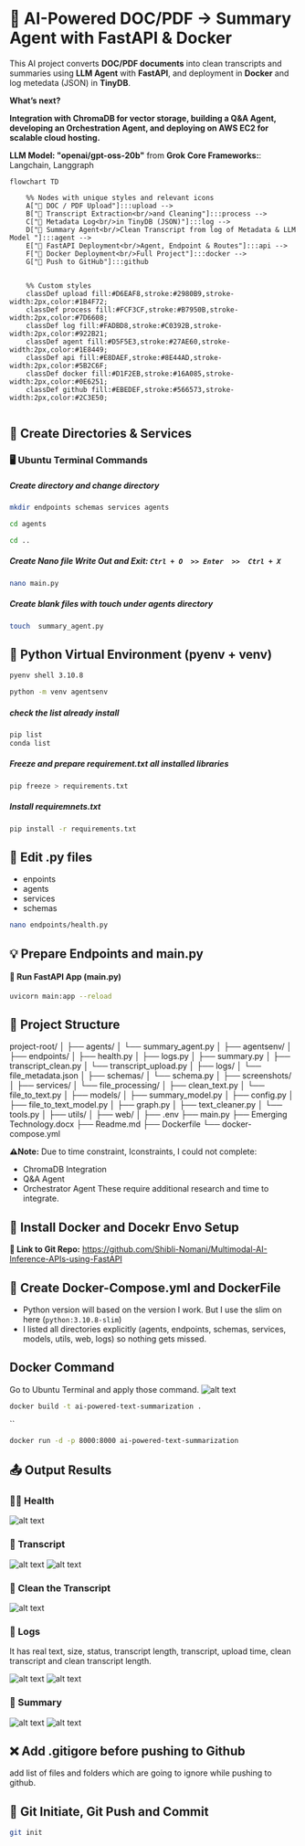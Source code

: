 #  🤖 AI-Powered DOC/PDF → Summary Agent with FastAPI & Docker
This AI project converts **DOC/PDF documents** into clean transcripts and summaries using  **LLM Agent** with **FastAPI**, and deployment in **Docker** and log metedata (JSON) in **TinyDB**.  

**What’s next?**

**Integration with ChromaDB for vector storage, building a Q&A Agent, developing an Orchestration Agent, and deploying on AWS EC2 for scalable cloud hosting.**

**LLM Model: "openai/gpt-oss-20b"** from **Grok**
**Core Frameworks:**: Langchain, Langgraph

```mermaid
flowchart TD

    %% Nodes with unique styles and relevant icons
    A["📄 DOC / PDF Upload"]:::upload --> 
    B["📝 Transcript Extraction<br/>and Cleaning"]:::process -->
    C["🧾 Metadata Log<br/>in TinyDB (JSON)"]:::log -->
    D["🧠 Summary Agent<br/>Clean Transcript from log of Metadata & LLM Model "]:::agent -->
    E["🚀 FastAPI Deployment<br/>Agent, Endpoint & Routes"]:::api -->
    F["🐳 Docker Deployment<br/>Full Project"]:::docker -->
    G["🔁 Push to GitHub"]:::github 
   

    %% Custom styles
    classDef upload fill:#D6EAF8,stroke:#2980B9,stroke-width:2px,color:#1B4F72;
    classDef process fill:#FCF3CF,stroke:#B7950B,stroke-width:2px,color:#7D6608;
    classDef log fill:#FADBD8,stroke:#C0392B,stroke-width:2px,color:#922B21;
    classDef agent fill:#D5F5E3,stroke:#27AE60,stroke-width:2px,color:#1E8449;
    classDef api fill:#E8DAEF,stroke:#8E44AD,stroke-width:2px,color:#5B2C6F;
    classDef docker fill:#D1F2EB,stroke:#16A085,stroke-width:2px,color:#0E6251;
    classDef github fill:#EBEDEF,stroke:#566573,stroke-width:2px,color:#2C3E50;


```
## 📂 Create Directories & Services

### 🖥️ Ubuntu Terminal Commands

##### Create directory and change directory
```sh
mkdir endpoints schemas services agents
```
```sh
cd agents
```
```sh
cd ..
```

##### Create Nano file Write Out and Exit: `Ctrl + O  >> Enter  >>  Ctrl + X`
```sh
nano main.py
```
##### Create blank files with touch under agents directory
```sh
touch  summary_agent.py 
```
## 🐍 Python Virtual Environment (pyenv + venv)
```sh
pyenv shell 3.10.8
```
```sh
python -m venv agentsenv
```

##### check the list already install
```sh
pip list
conda list
```
#####  Freeze and prepare requirement.txt all installed libraries
```sh
pip freeze > requirements.txt
```
##### Install requiremnets.txt
```sh
pip install -r requirements.txt
```

## 📝 Edit .py files

- enpoints
- agents
- services
- schemas

```sh
nano endpoints/health.py
```
## 💡 Prepare Endpoints and main.py


#### 🚀 Run FastAPI App (main.py)
```sh
uvicorn main:app --reload
```
## 📁 Project Structure

project-root/
│
├── agents/
│   └── summary_agent.py
│
├── agentsenv/
│
├── endpoints/
│   ├── health.py
│   ├── logs.py
│   ├── summary.py
│   ├── transcript_clean.py
│   └── transcript_upload.py
│
├── logs/
│   └── file_metadata.json
│
├── schemas/
│   └── schema.py
│
├── screenshots/
│
├── services/
│   └── file_processing/
│       ├── clean_text.py
│       └── file_to_text.py
│
├── models/
│   ├── summary_model.py
│   ├── config.py
│   ├── file_to_text_model.py
│   ├── graph.py
│   ├── text_cleaner.py
│   └── tools.py
│
├── utils/
│
├── web/
│
├── .env
├── main.py
├── Emerging Technology.docx
├── Readme.md
├── Dockerfile
└── docker-compose.yml


**⚠️Note:** Due to time constraint, Iconstraints, I could not complete:

- ChromaDB Integration
- Q&A Agent
- Orchestrator Agent
These require additional research and time to integrate.

## 🐳 Install Docker and Docekr Envo Setup

**📌 Link to Git Repo:** https://github.com/Shibli-Nomani/Multimodal-AI-Inference-APIs-using-FastAPI

## 🐳 Create Docker-Compose.yml and DockerFile
- Python version will based on the version I work. But I use the slim on here (`python:3.10.8-slim`)
- I listed all directories explicitly (agents, endpoints, schemas, services, models, utils, web, logs) so nothing gets missed.

## Docker Command

Go to Ubuntu Terminal and apply those command.
![alt text](screenshots/image-01.png)

```sh
docker build -t ai-powered-text-summarization . 
```
``
```sh
docker run -d -p 8000:8000 ai-powered-text-summarization
```
## 📤 Output Results

### 🧑‍⚕️ Health  
![alt text](screenshots/image-02.png)

### 📜 Transcript

![alt text](screenshots/image-03.png)
![alt text](screenshots/image-04.png)

### 🧹 Clean the Transcript 
![alt text](screenshots/image-05.png)

### 📁 Logs 
It has real text, size, status, transcript length, transcript, upload time, clean transcript and clean transcript length.

![alt text](screenshots/image-06.png)
![alt text](screenshots/image-07.png)

### 📝 Summary

![alt text](screenshots/image-08.png)
![alt text](screenshots/image-09.png)

## ❌ Add .gitigore before pushing to Github
add list of files and folders which are going to ignore while pushing to github.

## 🐙 Git Initiate, Git Push and Commit
```sh
git init
```
